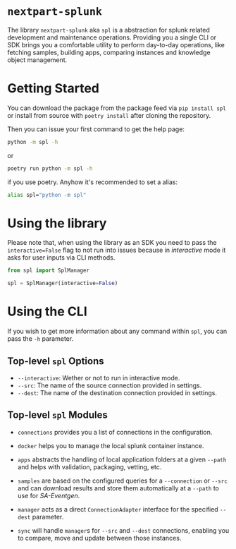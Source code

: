 # `nextpart-splunk`

The library `nextpart-splunk` aka `spl` is a abstraction for splunk related development
and maintenance operations. Providing you a single CLI or SDK brings you a comfortable
utility to perform day-to-day operations, like fetching samples, building apps,
comparing instances and knowledge object management.

# Getting Started

You can download the package from the package feed via `pip install spl` or install from
source with `poetry install` after cloning the repository.

Then you can issue your first command to get the help page:

```bash
python -m spl -h
```

or

```bash
poetry run python -m spl -h
```

if you use poetry. Anyhow it's recommended to set a alias:

```bash
alias spl="python -m spl"
```

# Using the library

Please note that, when using the library as an SDK you need to pass the
`interactive=False` flag to not run into issues because in _interactive_ mode it asks
for user inputs via CLI methods.

```python
from spl import SplManager

spl = SplManager(interactive=False)
```

# Using the CLI

If you wish to get more information about any command within `spl`, you can pass the
`-h` parameter.

## Top-level `spl` Options

- `--interactive`: Wether or not to run in interactive mode.
- `--src`: The name of the source connection provided in settings.
- `--dest`: The name of the destination connection provided in settings.

## Top-level `spl` Modules

- `connections` provides you a list of connections in the configuration.

- `docker` helps you to manage the local splunk container instance.

- `apps` abstracts the handling of local application folders at a given `--path` and
  helps with validation, packaging, vetting, etc.

- `samples` are based on the configured queries for a `--connection` or `--src` and can
  download results and store them automatically at a `--path` to use for _SA-Eventgen_.

- `manager` acts as a direct `ConnectionAdapter` interface for the specified `--dest`
  parameter.

- `sync` will handle `manager`s for `--src` and `--dest` connections, enabling you to
  compare, move and update between those instances.
